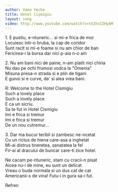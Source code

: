 ```yaml
---
author: Vama Veche
title: Hotel Cișmigiu
layout: song
video: http://www.youtube.com/watch?v=tkZhxIZHyAM
---
```


1\. E pustiu, e-ntuneric... si mi-e frica de mor  
Locuiesc intr-o hruba, la cap de coridor  
Sunt racit si mi-e foame si nu am chior de ban  
Fericirea-i la bursa dar nici p-aia n-o am  

2\. Nu am bani nici de paine, n-am platit nici chiria  
Nu dau pe ochi frumosi vodca la "Omenia"  
Misuna presa-n strada si e plin de tigani  
E gunoi si e curve, da' si alea vrea bani.  

R: Welcome to the Hotel Cismigiu  
Such a lovely place  
Such a lovely place  
E ca un sicriu.  
Sa te fut in Hotel Cismigiu  
Imi e frica si tremur  
Imi e frica si tremur  
De un nou cutremur...  

3\. Dar ma bucur teribil si zambesc ne-ncetat  
Cu un rictus de hiena care-asa a inghetat  
Mi-ai distrus tineretea, sanatatea la fel  
Fir-ai al dracului de buncar care-ti zice hotel.  

Ne cacam pe-ntuneric, stam cu cracii-n pisat  
Aicea nu-i de mine, eu sunt un delicat  
Vreau o buda normala si un dus cat de cat  
Americanii-s de vina! Futu-i in gura sa-i fut.  

Refren

